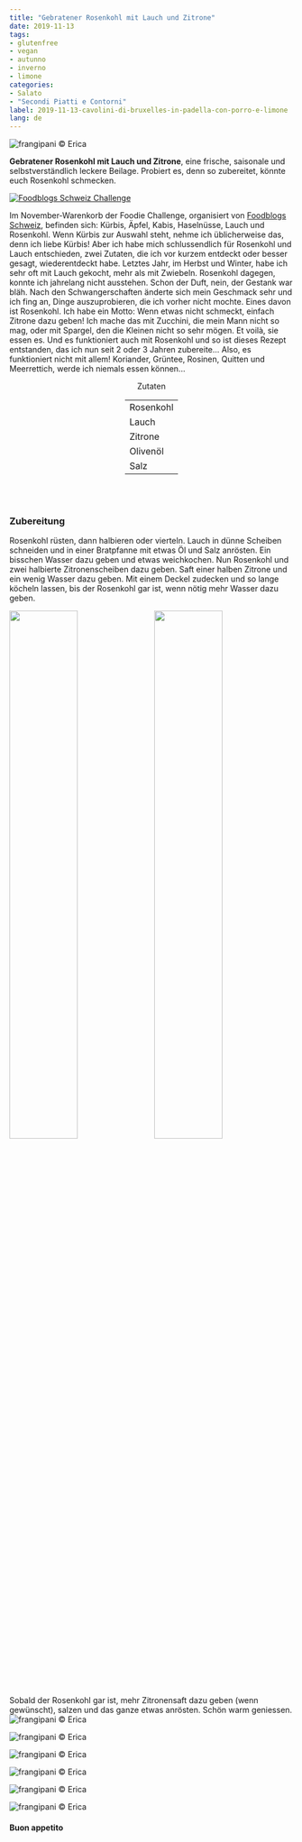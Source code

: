 ```yaml
---
title: "Gebratener Rosenkohl mit Lauch und Zitrone"
date: 2019-11-13
tags:
- glutenfree
- vegan
- autunno
- inverno
- limone
categories:
- Salato
- "Secondi Piatti e Contorni"
label: 2019-11-13-cavolini-di-bruxelles-in-padella-con-porro-e-limone
lang: de 
---
```

![](../2019-11-13-cavolini-di-bruxelles-in-padella-con-porro-e-limone/header.jpeg "frangipani © Erica")

**Gebratener Rosenkohl mit Lauch und Zitrone**, eine frische, saisonale und selbstverständlich leckere Beilage. Probiert es, denn so zubereitet, könnte euch Rosenkohl schmecken.

<a href="https://www.foodblogs-schweiz.ch/challenge/" target="_blank" rel="noreferrer noopener">
<img src="https://www.foodblogs-schweiz.ch/wp-content/uploads/2019/11/food-blog-challenge-nov.png" alt="Foodblogs Schweiz Challenge" class="wp-image-452 ignore-gallery-item"></a>

Im November-Warenkorb der Foodie Challenge, organisiert von <a href="https://www.foodblogs-schweiz.ch" target="_blank">Foodblogs Schweiz</a>, befinden sich: Kürbis, Äpfel, Kabis, Haselnüsse, Lauch und Rosenkohl. Wenn Kürbis zur Auswahl steht, nehme ich üblicherweise das, denn ich liebe Kürbis! Aber ich habe mich schlussendlich für Rosenkohl und Lauch entschieden, zwei Zutaten, die ich vor kurzem entdeckt oder besser gesagt, wiederentdeckt habe. Letztes Jahr, im Herbst und Winter, habe ich sehr oft mit Lauch gekocht, mehr als mit Zwiebeln. Rosenkohl dagegen, konnte ich jahrelang nicht ausstehen. Schon der Duft, nein, der Gestank war bläh. Nach den Schwangerschaften änderte sich mein Geschmack sehr und ich fing an, Dinge auszuprobieren, die ich vorher nicht mochte. Eines davon ist Rosenkohl. Ich habe ein Motto: Wenn etwas nicht schmeckt, einfach Zitrone dazu geben! Ich mache das mit Zucchini, die mein Mann nicht so mag, oder mit Spargel, den die Kleinen nicht so sehr mögen. Et voilà, sie essen es. Und es funktioniert auch mit Rosenkohl und so ist dieses Rezept entstanden, das ich nun seit 2 oder 3 Jahren zubereite... Also, es funktioniert nicht mit allem! Koriander, Grüntee, Rosinen, Quitten und Meerrettich, werde ich niemals essen können...

<div id="wrapper" style="text-align: center">
  <div id="yourdiv" style="display: inline-block;">
    <div class="ingredients" itemscope itemtype="http://schema.org/Recipe">
      <span itemprop="name" style="display:none;">Gebratener Rosenkohl mit Lauch und Zitrone</span>
      <span itemprop="recipeCategory" style="display:none;">Herzhaftes</span>
      <img itemprop="image" style="display:none;" class="ignore-gallery-item" src="../2019-11-13-cavolini-di-bruxelles-in-padella-con-porro-e-limone/header.jpeg"/>
      <span itemprop="author" style="display:none;">Erica Raiano</span>
      <span itemprop="description" style="display:none;">Gebratener Rosenkohl mit Lauch und Zitrone, eine frische, saisonale und selbstverständlich leckere Beilage.</span>
      <div class="ingredients-title">Zutaten</div>
      <table>
        <tbody>
          <tr itemprop="recipeIngredient">
            <td>Rosenkohl</td>
          </tr>
          <tr itemprop="recipeIngredient">
            <td>Lauch</td>
          </tr>
          <tr itemprop="recipeIngredient">
            <td>Zitrone</td>
          </tr>
          <tr itemprop="recipeIngredient">
            <td>Olivenöl</td>
          </tr>
          <tr itemprop="recipeIngredient">
            <td>Salz</td>       
          </tr>
        </tbody>
      </table>
      <br></br>
    </div>
  </div>
</div>


<h3>
	<font color="grey">
		<i class="fa-solid fa-gears"></i>
	</font> Zubereitung
</h3>

Rosenkohl rüsten, dann halbieren oder vierteln. Lauch in dünne Scheiben schneiden und in einer Bratpfanne mit etwas Öl und Salz anrösten. Ein bisschen Wasser dazu geben und etwas weichkochen. Nun Rosenkohl und zwei halbierte Zitronenscheiben dazu geben. Saft einer halben Zitrone und ein wenig Wasser dazu geben. Mit einem Deckel zudecken und so lange köcheln lassen, bis der Rosenkohl gar ist, wenn nötig mehr Wasser dazu geben.
<p>
  <div style="width: 100%; margin-bottom: 0">
    <img style="float: left; width: 49%; margin-right: 1%" src="../2019-11-13-cavolini-di-bruxelles-in-padella-con-porro-e-limone/porro.jpeg" alt="" title="frangipani © Erica" />
    <img style="float: left; width: 49%; margin-left: 1%" src="../2019-11-13-cavolini-di-bruxelles-in-padella-con-porro-e-limone/padella.jpeg" alt="" title="frangipani © Erica" />
    <div style="clear: both"></div>
  </div>
</p>

Sobald der Rosenkohl gar ist, mehr Zitronensaft dazu geben (wenn gewünscht), salzen und das ganze etwas anrösten. Schön warm geniessen.
![](../2019-11-13-cavolini-di-bruxelles-in-padella-con-porro-e-limone/risultato1.jpeg "frangipani © Erica")

![](../2019-11-13-cavolini-di-bruxelles-in-padella-con-porro-e-limone/risultato2.jpeg "frangipani © Erica")

![](../2019-11-13-cavolini-di-bruxelles-in-padella-con-porro-e-limone/risultato3.jpeg "frangipani © Erica")

![](../2019-11-13-cavolini-di-bruxelles-in-padella-con-porro-e-limone/risultato4.jpeg "frangipani © Erica")

![](../2019-11-13-cavolini-di-bruxelles-in-padella-con-porro-e-limone/risultato5.jpeg "frangipani © Erica")

![](../2019-11-13-cavolini-di-bruxelles-in-padella-con-porro-e-limone/risultato6.jpeg "frangipani © Erica")

<h4>Buon appetito
  <font color="red">
    <i class="fa-regular fa-face-smile"></i>
  </font>
</h4>
